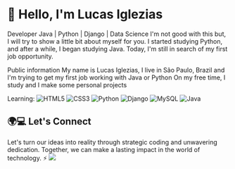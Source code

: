 # 👋 Hello, I'm Lucas Iglezias

Developer Java | Python | Django | Data Science
I'm not good with this but, I will try to show a little bit about myself for you.
I started studying Python, and after a while, I began studying Java. Today, I'm still in search of my first job opportunity.

Public information
My name is Lucas Iglezias, I live in São Paulo, Brazil and I'm trying to get my first job working with Java or Python
On my free time, I study and I make some personal projects



Learning: <img alt="HTML5" src="https://img.shields.io/badge/html5-%23E34F26.svg?&style=for-the-badge&logo=html5&logoColor=white"/>
<img alt="CSS3" src="https://img.shields.io/badge/css3-%231572B6.svg?&style=for-the-badge&logo=css3&logoColor=white"/>
<img alt="Python" src="https://img.shields.io/badge/python-%2314354C.svg?&style=for-the-badge&logo=python&logoColor=white"/>
<img alt="Django" src="https://img.shields.io/badge/Django-092E20?style=for-the-badge&logo=django&logoColor=white"/>
<img alt="MySQL" src="https://img.shields.io/badge/MySQL-00000F?style=for-the-badge&logo=mysql&logoColor=white"/>
<img alt="Java" scr="https://img.shields.io/badge/Java-ED8B00?style=for-the-badge&logo=openjdk&logoColor=white"/>

## 🌍💻 Let's Connect
Let's turn our ideas into reality through strategic coding and unwavering dedication. Together, we can make a lasting impact in the world of technology. ⚡
<a href="[https://www.linkedin.com/in/seu-usuário-linkedln-aqui](https://www.linkedin.com/in/lucas-iglezias/)" target="_blank"><img loading="lazy" src="https://img.shields.io/badge/-LinkedIn-%230077B5?style=for-the-badge&logo=linkedin&logoColor=white" target="_blank"></a> 
</div>
